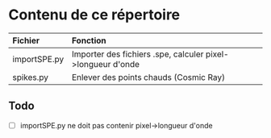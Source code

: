 # Contenu de ce répertoire


|Fichier|Fonction|
|:---------|:----------|
|importSPE.py|Importer des fichiers .spe, calculer pixel->longueur d'onde|
|spikes.py|Enlever des points chauds (Cosmic Ray)|

## Todo
- [ ] importSPE.py ne doit pas contenir pixel->longueur d'onde
